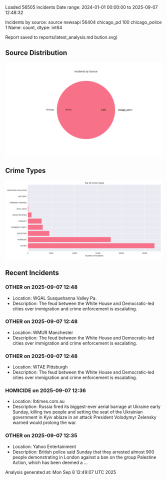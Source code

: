 
Loaded 56505 incidents
Date range: 2024-01-01 00:00:00 to 2025-09-07 12:48:32

Incidents by source:
source
newsapi           56404
chicago_pd          100
chicago_police        1
Name: count, dtype: int64

Report saved to reports/latest_analysis.md
bution.svg)

## Source Distribution
![Source Distribution](images/source_distribution.svg)

## Crime Types
![Crime Types](images/crime_types.svg)

## Recent Incidents

### OTHER on 2025-09-07 12:48
- Location: WGAL Susquehanna Valley Pa.
- Description: The feud between the White House and Democratic-led cities over immigration and crime enforcement is escalating.


### OTHER on 2025-09-07 12:48
- Location: WMUR Manchester
- Description: The feud between the White House and Democratic-led cities over immigration and crime enforcement is escalating.


### OTHER on 2025-09-07 12:48
- Location: WTAE Pittsburgh
- Description: The feud between the White House and Democratic-led cities over immigration and crime enforcement is escalating.


### HOMICIDE on 2025-09-07 12:36
- Location: Ibtimes.com.au
- Description: Russia fired its biggest-ever aerial barrage at Ukraine early Sunday, killing two people and setting the seat of the Ukrainian government in Kyiv ablaze in an attack President Volodymyr Zelensky warned would prolong the war.


### OTHER on 2025-09-07 12:35
- Location: Yahoo Entertainment
- Description: British police said Sunday that they arrested almost 900 people demonstrating in London against a ban on the group Palestine Action, which has been deemed a ...

Analysis generated at: Mon Sep  8 12:49:07 UTC 2025
